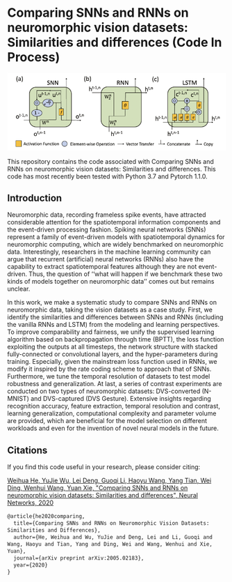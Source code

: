 # Comparing SNNs and RNNs on neuromorphic vision datasets: Similarities and differences (Code In Process)

![Neural Models](figs/neuralModels.png)  

This repository contains the code associated with Comparing SNNs and RNNs on neuromorphic vision datasets: Similarities and differences. This code has most recently been tested with Python 3.7 and Pytorch 1.1.0.

## Introduction
Neuromorphic data, recording frameless spike events, have attracted considerable attention for the spatiotemporal information components and the event-driven processing fashion. Spiking neural networks (SNNs) represent a family of event-driven models with spatiotemporal dynamics for neuromorphic computing, which are widely benchmarked on neuromorphic data. Interestingly, researchers in the machine learning community can argue that recurrent (artificial) neural networks (RNNs) also have the capability to extract spatiotemporal features although they are not event-driven. Thus, the question of ‘‘what will happen if we benchmark these two kinds of models together on neuromorphic data’’ comes out but remains unclear.

In this work, we make a systematic study to compare SNNs and RNNs on neuromorphic data, taking the vision datasets as a case study. First, we identify the similarities and differences between SNNs and RNNs (including the vanilla RNNs and LSTM) from the modeling and learning perspectives. To improve comparability and fairness, we unify the supervised learning algorithm based on backpropagation through time (BPTT), the loss function exploiting the outputs at all timesteps, the network structure with stacked fully-connected or convolutional layers, and the hyper-parameters during training. Especially, given the mainstream loss function used in RNNs, we modify it inspired by the rate coding scheme to approach that of SNNs. Furthermore, we tune the temporal resolution of datasets to test model robustness and generalization. At last, a series of contrast experiments are conducted on two types of neuromorphic datasets: DVS-converted (N-MNIST) and DVS-captured (DVS Gesture). Extensive insights regarding recognition accuracy, feature extraction, temporal resolution and contrast, learning generalization, computational complexity and parameter volume are provided, which are beneficial for the model selection on different workloads and even for the invention of novel neural models in the future.

## Citations

If you find this code useful in your research, please consider citing:

[Weihua He, YuJie Wu, Lei Deng, Guoqi Li, Haoyu Wang, Yang Tian, Wei Ding, Wenhui Wang, Yuan Xie, "Comparing SNNs and RNNs on neuromorphic vision datasets: Similarities and differences", Neural Networks, 2020](https://arxiv.org/abs/2005.02183)

```
@article{he2020comparing,
  title={Comparing SNNs and RNNs on Neuromorphic Vision Datasets: Similarities and Differences},
  author={He, Weihua and Wu, YuJie and Deng, Lei and Li, Guoqi and Wang, Haoyu and Tian, Yang and Ding, Wei and Wang, Wenhui and Xie, Yuan},
  journal={arXiv preprint arXiv:2005.02183},
  year={2020}
}
```
